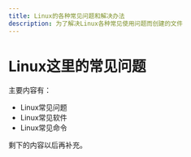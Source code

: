 ```yaml
---
title: Linux的各种常见问题和解决办法
description: 为了解决Linux各种常见使用问题而创建的文件
---
```


# Linux这里的常见问题

主要内容有：
* Linux常见问题
* Linux常见软件
* Linux常见命令

剩下的内容以后再补充。
